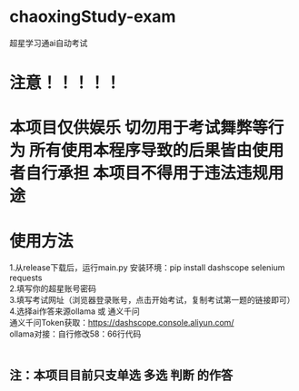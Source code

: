# chaoxingStudy-exam
超星学习通ai自动考试

# 注意！！！！！
# 本项目仅供娱乐 切勿用于考试舞弊等行为 所有使用本程序导致的后果皆由使用者自行承担 本项目不得用于违法违规用途

# 使用方法
1.从release下载后，运行main.py 安装环境：pip install dashscope selenium requests<br>
2.填写你的超星账号密码<br>
3.填写考试网址（浏览器登录账号，点击开始考试，复制考试第一题的链接即可）<br>
4.选择ai作答来源ollama 或 通义千问<br>
通义千问Token获取：https://dashscope.console.aliyun.com/<br>
ollama对接：自行修改58：66行代码<br>
<br>
## 注：本项目目前只支单选 多选 判断 的作答
